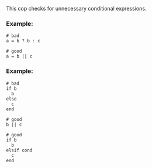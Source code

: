 This cop checks for unnecessary conditional expressions.

### Example:
    # bad
    a = b ? b : c

    # good
    a = b || c

### Example:
    # bad
    if b
      b
    else
      c
    end

    # good
    b || c

    # good
    if b
      b
    elsif cond
      c
    end
